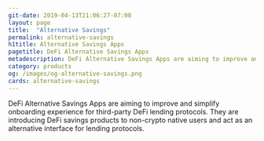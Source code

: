 ```yaml
---
git-date: 2019-04-13T21:06:27-07:00
layout: page
title:  "Alternative Savings"
permalink: alternative-savings
h1title: Alternative Savings Apps
pagetitle: DeFi Alternative Savings Apps  
metadescription: DeFi Alternative Savings Apps are aiming to improve and simplify onboarding experience for third-party DeFi lending protocols
category: products
og: /images/og-alternative-savings.png
cards: alternative-savings
---
```

DeFi Alternative Savings Apps are aiming to improve and simplify onboarding experience for third-party DeFi lending protocols. They are introducing DeFi savings products to non-crypto native users and act as an alternative interface for lending protocols.

